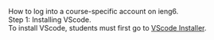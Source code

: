 How to log into a course-specific account on ieng6.<br/>
Step 1: Installing VScode.<br/>
To install VScode, students must first go to [VScode Installer](https://code.visualstudio.com/).<br/>

